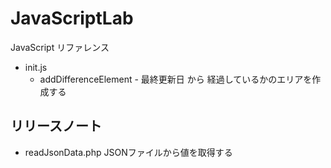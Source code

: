 # JavaScriptLab
JavaScript リファレンス

+ init.js
  + addDifferenceElement -  最終更新日 から 経過しているかのエリアを作成する

## リリースノート
  + readJsonData.php JSONファイルから値を取得する
